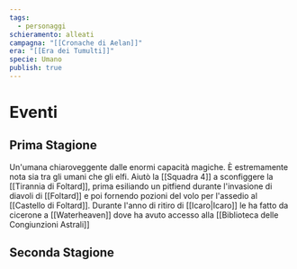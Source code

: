 ```yaml
---
tags:
  - personaggi
schieramento: alleati
campagna: "[[Cronache di Aelan]]"
era: "[[Era dei Tumulti]]"
specie: Umano
publish: true
---
```

# Eventi
## Prima Stagione
Un'umana chiaroveggente  dalle enormi capacità magiche. È estremamente nota sia tra gli umani che gli elfi. Aiutò la [[Squadra 4]] a sconfiggere la [[Tirannia di Foltard]], prima esiliando un pitfiend durante l'invasione di diavoli di [[Foltard]] e poi fornendo pozioni del volo per l'assedio al [[Castello di Foltard]]. Durante l'anno di ritiro di [[Icaro|Icaro]] le ha fatto da cicerone a [[Waterheaven]] dove ha avuto accesso alla [[Biblioteca delle Congiunzioni Astrali]]

## Seconda Stagione
